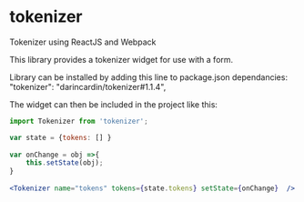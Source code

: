 # tokenizer
Tokenizer using ReactJS and Webpack


This library provides a tokenizer widget for use with a form. 

Library can be installed by adding this line to package.json dependancies:
"tokenizer": "darincardin/tokenizer#1.1.4",


The widget can then be included in the project like this:

```jsx
import Tokenizer from 'tokenizer'; 

var state = {tokens: [] }
	
var onChange = obj =>{
	this.setState(obj);
}
	
<Tokenizer name="tokens" tokens={state.tokens} setState={onChange}  />
```
